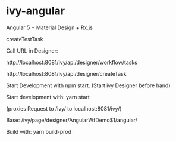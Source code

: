 # ivy-angular

Angular 5 + Material Design + Rx.js




createTestTask


Call URL in Designer:

http://localhost:8081/ivy/api/designer/workflow/tasks


http://localhost:8081/ivy/api/designer/createTask

Start Development with npm start.
(Start ivy Designer before hand)


Start development with:
yarn start

(proxies Request to /ivy/ to localhost:8081/ivy/)

Base:
/ivy/page/designer/AngularWfDemo$1/angular/

Build with:
yarn build-prod